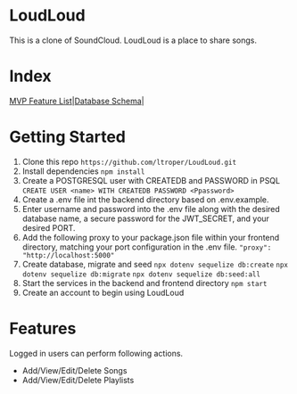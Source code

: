 # LoudLoud
This is a clone of SoundCloud.
LoudLoud is a place to share songs.

# Index
[MVP Feature List](https://github.com/ltroper/LoudLoud/wiki/MVP-Feature-List)|[Database Schema](https://github.com/ltroper/LoudLoud/wiki/Database-Schema)|

# Getting Started
1. Clone this repo `https://github.com/ltroper/LoudLoud.git`
2. Install dependencies `npm install`
3. Create a POSTGRESQL user with CREATEDB and PASSWORD in PSQL `CREATE USER <name> WITH CREATEDB PASSWORD <Ppassword>`
4. Create a .env file int the backend directory based on .env.example.
5. Enter username and password into the .env file along with the desired database name, a secure password for the JWT_SECRET, and your desired PORT.
6. Add the following proxy to your package.json file within your frontend directory, matching your port configuration in the .env file. `"proxy": "http://localhost:5000"`
7. Create database, migrate and seed `npx dotenv sequelize db:create` `npx dotenv sequelize db:migrate` `npx dotenv sequelize db:seed:all`
8. Start the services in the backend and frontend directory `npm start`
9. Create an account to begin using LoudLoud

# Features
Logged in users can perform following actions.
- Add/View/Edit/Delete Songs
- Add/View/Edit/Delete Playlists

